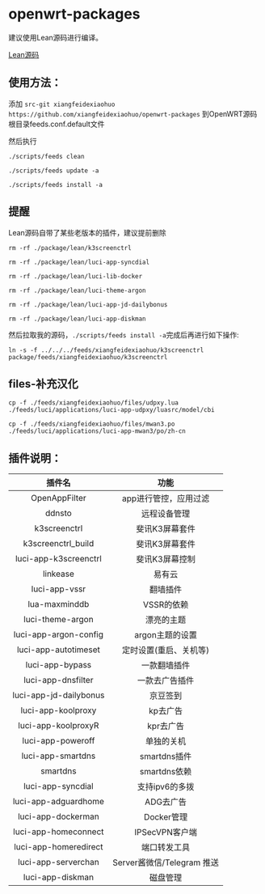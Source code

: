 # openwrt-packages

建议使用Lean源码进行编译。

[Lean源码](https://github.com/coolsnowwolf/lede)


## 使用方法：

添加 `src-git xiangfeidexiaohuo https://github.com/xiangfeidexiaohuo/openwrt-packages` 到OpenWRT源码根目录feeds.conf.default文件

然后执行

 `./scripts/feeds clean` 

 `./scripts/feeds update -a` 

 `./scripts/feeds install -a`


## 提醒

Lean源码自带了某些老版本的插件，建议提前删除

 `rm -rf ./package/lean/k3screenctrl`

 `rm -rf ./package/lean/luci-app-syncdial`

 `rm -rf ./package/lean/luci-lib-docker`

 `rm -rf ./package/lean/luci-theme-argon`

 `rm -rf ./package/lean/luci-app-jd-dailybonus`

 `rm -rf ./package/lean/luci-app-diskman`

然后拉取我的源码，`./scripts/feeds install -a`完成后再进行如下操作:

 `ln -s -f ../../../feeds/xiangfeidexiaohuo/k3screenctrl package/feeds/xiangfeidexiaohuo/k3screenctrl`


## files-补充汉化

 `cp -f ./feeds/xiangfeidexiaohuo/files/udpxy.lua ./feeds/luci/applications/luci-app-udpxy/luasrc/model/cbi`

 `cp -f ./feeds/xiangfeidexiaohuo/files/mwan3.po ./feeds/luci/applications/luci-app-mwan3/po/zh-cn`

## 插件说明：

|插件名|功能|
| :----: | :----: |
| OpenAppFilter | app进行管控，应用过滤 |
| ddnsto | 远程设备管理 |
| k3screenctrl | 斐讯K3屏幕套件 |
| k3screenctrl_build | 斐讯K3屏幕套件 |
| luci-app-k3screenctrl | 斐讯K3屏幕控制 |
| linkease | 易有云 |
| luci-app-vssr | 翻墙插件 |
| lua-maxminddb | VSSR的依赖 |
| luci-theme-argon | 漂亮的主题 |
| luci-app-argon-config | argon主题的设置 |
| luci-app-autotimeset | 定时设置(重启、关机等) |
| luci-app-bypass | 一款翻墙插件 |
| luci-app-dnsfilter | 一款去广告插件 |
| luci-app-jd-dailybonus | 京豆签到 |
| luci-app-koolproxy | kp去广告 |
| luci-app-koolproxyR | kpr去广告 |
| luci-app-poweroff | 单独的关机 |
| luci-app-smartdns | smartdns插件 |
| smartdns | smartdns依赖 |
| luci-app-syncdial | 支持ipv6的多拨 |
| luci-app-adguardhome | ADG去广告 |
| luci-app-dockerman | Docker管理 |
| luci-app-homeconnect | IPSecVPN客户端 |
| luci-app-homeredirect | 端口转发工具 |
| luci-app-serverchan | Server酱微信/Telegram 推送 |
| luci-app-diskman | 磁盘管理 |
